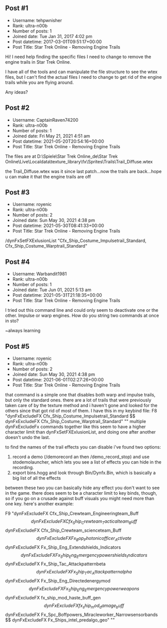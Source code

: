 ## Post #1
- Username: tehpwnisher
- Rank: ultra-n00b
- Number of posts: 1
- Joined date: Tue Jan 31, 2017 4:02 pm
- Post datetime: 2017-03-01T09:51:17+00:00
- Post Title: Star Trek Online - Removing Engine Trails

Hi! I need help finding the specific files I need to change to remove the engine trails in Star Trek Online.

I have all of the tools and can manipulate the file structure to see the wtex files, but I can't find the actual files I need to change to get rid of the engine trails while you are flying around. 

Any ideas?
## Post #2
- Username: CaptainRaven74200
- Rank: ultra-n00b
- Number of posts: 1
- Joined date: Fri May 21, 2021 4:51 am
- Post datetime: 2021-05-20T20:54:16+00:00
- Post Title: Star Trek Online - Removing Engine Trails

The files are at D:\Spiele\Star Trek Online_de\Star Trek Online\Live\Localdata\texture_library\fx\Sprites\Trails\Trail_Diffuse.wtex

the Trail_Diffuse.wtex was it since last patch...now the trails are back...hope u can make it that the engine trails are off
## Post #3
- Username: royenic
- Rank: ultra-n00b
- Number of posts: 2
- Joined date: Sun May 30, 2021 4:38 pm
- Post datetime: 2021-05-30T08:41:33+00:00
- Post Title: Star Trek Online - Removing Engine Trails

/dynFxSetFXExlusionList "Cfx_Ship_Costume_Impulsetrail_Standard, Cfx_Ship_Costume_Warptrail_Standard"
## Post #4
- Username: Warbandit1981
- Rank: ultra-n00b
- Number of posts: 1
- Joined date: Tue Jun 01, 2021 5:13 am
- Post datetime: 2021-05-31T21:18:35+00:00
- Post Title: Star Trek Online - Removing Engine Trails

I tried out this command line and could only seem to deactivate one or the other. Impulse or warp engines. How do you string two commands at once in sto?

~always learning
## Post #5
- Username: royenic
- Rank: ultra-n00b
- Number of posts: 2
- Joined date: Sun May 30, 2021 4:38 pm
- Post datetime: 2021-06-01T02:27:26+00:00
- Post Title: Star Trek Online - Removing Engine Trails

that command is a simple one that disables both warp and impulse trails, but only the standard ones. there are a lot of trails that were previously taken care of by the texture method and i haven't gone and looked for the others since that got rid of most of them.
I have this in my keybind file:
F8 "dynFxExcludeFX Cfx_Ship_Costume_Impulsetrail_Standard $$ dynFxExcludeFX Cfx_Ship_Costume_Warptrail_Standard" ""
multiple dynFxExcludeFx commands together like this seem to have a higher character limit than dynFxSetFXExlusionList, and doing one after another doesn't undo the last.

to find the names of the trail effects you can disable i've found two options:
1. record a demo (/demorecord an then /demo_record_stop) and use stodemolauncher, which lets you see a list of effects you can hide in the recording.
2. export bins.hogg and look through Bin/Dynfx.Bin, which is basically a big list of all the effects

between these two you can basically hide any effect you don't want to see in the game. there does seem to be a character limit to key binds, though, so if you go on a crusade against buff visuals you might need more than one key. here's another example:

F9 "dynFxExcludeFX Cfx_Ship_Crewteam_Engineeringteam_Buff $$ dynFxExcludeFX Cfx_Ship_Crewteam_Tacticalteam_Buff $$ dynFxExcludeFX Cfx_Ship_Crewteam_scienceteam_Buff $$ dynFxExcludeFX Fx_Bop_Photonicofficer_Activate $$ dynFxExcludeFX Fx_Ship_Eng_Extendshields_Indicators $$ dynFxExcludeFX Fx_Ship_Eng_Emergencypowershields_Indicators $$ dynFxExcludeFX Fx_Ship_Tac_Attackpatternbeta $$ dynFxExcludeFX Fx_Ship_Tac_Attackpatternalpha $$ dynFxExcludeFX Fx_Ship_Eng_Directedenergymod $$ dynFxExcludeFX Fx_Ship_Eng_Emergencypowerweapons $$ dynFxExcludeFX fx_ship_mod_haste_buff_gen $$ dynFxExcludeFX fx_ship_mod_damage_buff $$ dynFxExcludeFX Fx_Spc_Boffpowers_Miracleworker_Narrowsensorbands $$ dynFxExcludeFX Fx_Ships_intel_predalgo_geo" ""
